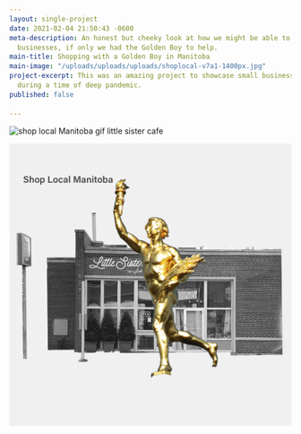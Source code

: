 ```yaml
---
layout: single-project
date: 2021-02-04 21:50:43 -0600
meta-description: An honest but cheeky look at how we might be able to support local
  businesses, if only we had the Golden Boy to help.
main-title: Shopping with a Golden Boy in Manitoba
main-image: "/uploads/uploads/uploads/shoplocal-v7a1-1400px.jpg"
project-excerpt: This was an amazing project to showcase small businesses and organizations
  during a time of deep pandemic.
published: false

---
```

![shop local Manitoba gif little sister cafe ](/uploads/uploads/uploads/shop-local-manitoba-boardman-1080-animation.gif)

![shop local Manitoba golden boy in front of little sister](/uploads/uploads/uploads/shop-local-manitoba-boardman-1080-still1.jpeg)